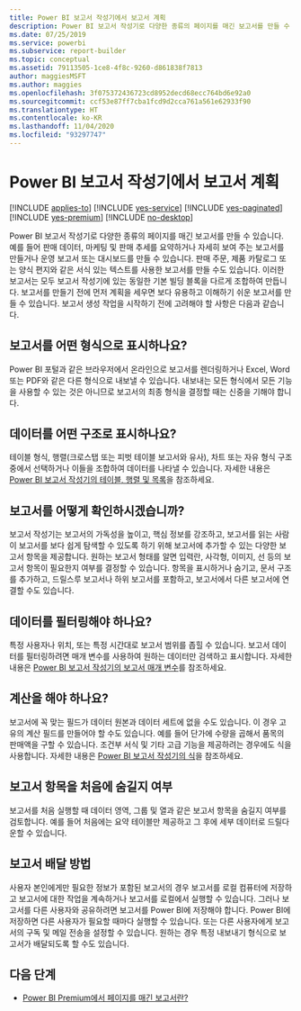 ```yaml
---
title: Power BI 보고서 작성기에서 보고서 계획
description: Power BI 보고서 작성기로 다양한 종류의 페이지를 매긴 보고서를 만들 수 있습니다. 유용하고 이해하기 쉬운 보고서를 만들려면 먼저 계획을 세우는 것이 좋습니다.
ms.date: 07/25/2019
ms.service: powerbi
ms.subservice: report-builder
ms.topic: conceptual
ms.assetid: 79113505-1ce8-4f8c-9260-d861838f7813
author: maggiesMSFT
ms.author: maggies
ms.openlocfilehash: 3f075372436723cd8952decd68ecc764bd6e92a0
ms.sourcegitcommit: ccf53e87ff7cba1fcd9d2cca761a561e62933f90
ms.translationtype: HT
ms.contentlocale: ko-KR
ms.lasthandoff: 11/04/2020
ms.locfileid: "93297747"
---
```

# <a name="planning-a-report-in-power-bi-report-builder"></a>Power BI 보고서 작성기에서 보고서 계획

[!INCLUDE [applies-to](../includes/applies-to.md)] [!INCLUDE [yes-service](../includes/yes-service.md)] [!INCLUDE [yes-paginated](../includes/yes-paginated.md)] [!INCLUDE [yes-premium](../includes/yes-premium.md)] [!INCLUDE [no-desktop](../includes/no-desktop.md)] 

Power BI 보고서 작성기로 다양한 종류의 페이지를 매긴 보고서를 만들 수 있습니다. 예를 들어 판매 데이터, 마케팅 및 판매 추세를 요약하거나 자세히 보여 주는 보고서를 만들거나 운영 보고서 또는 대시보드를 만들 수 있습니다. 판매 주문, 제품 카탈로그 또는 양식 편지와 같은 서식 있는 텍스트를 사용한 보고서를 만들 수도 있습니다. 이러한 보고서는 모두 보고서 작성기에 있는 동일한 기본 빌딩 블록을 다르게 조합하여 만듭니다. 보고서를 만들기 전에 먼저 계획을 세우면 보다 유용하고 이해하기 쉬운 보고서를 만들 수 있습니다. 보고서 생성 작업을 시작하기 전에 고려해야 할 사항은 다음과 같습니다.  
  
## <a name="in-what-format-do-you-want-the-report-to-appear"></a>보고서를 어떤 형식으로 표시하나요?
  
Power BI 포털과 같은 브라우저에서 온라인으로 보고서를 렌더링하거나 Excel, Word 또는 PDF와 같은 다른 형식으로 내보낼 수 있습니다. 내보내는 모든 형식에서 모든 기능을 사용할 수 있는 것은 아니므로 보고서의 최종 형식을 결정할 때는 신중을 기해야 합니다. 
  
## <a name="in-what-structure-do-you-want-to-present-the-data"></a>데이터를 어떤 구조로 표시하나요?
  
테이블 형식, 행렬(크로스탭 또는 피벗 테이블 보고서와 유사), 차트 또는 자유 형식 구조 중에서 선택하거나 이들을 조합하여 데이터를 나타낼 수 있습니다. 자세한 내용은 [Power BI 보고서 작성기의 테이블, 행렬 및 목록](report-builder-tables-matrices-lists.md)을 참조하세요.  
  
## <a name="how-do-you-want-your-report-to-look"></a>보고서를 어떻게 확인하시겠습니까?
  
보고서 작성기는 보고서의 가독성을 높이고, 핵심 정보를 강조하고, 보고서를 읽는 사람이 보고서를 보다 쉽게 탐색할 수 있도록 하기 위해 보고서에 추가할 수 있는 다양한 보고서 항목을 제공합니다. 원하는 보고서 형태를 알면 입력란, 사각형, 이미지, 선 등의 보고서 항목이 필요한지 여부를 결정할 수 있습니다. 항목을 표시하거나 숨기고, 문서 구조를 추가하고, 드릴스루 보고서나 하위 보고서를 포함하고, 보고서에서 다른 보고서에 연결할 수도 있습니다.   
  
## <a name="should-the-data-be-filtered"></a>데이터를 필터링해야 하나요?
  
특정 사용자나 위치, 또는 특정 시간대로 보고서 범위를 좁힐 수 있습니다. 보고서 데이터를 필터링하려면 매개 변수를 사용하여 원하는 데이터만 검색하고 표시합니다. 자세한 내용은 [Power BI 보고서 작성기의 보고서 매개 변수](paginated-reports-parameters.md)를 참조하세요.  
  
## <a name="do-you-need-to-create-calculations"></a>계산을 해야 하나요? 
  
보고서에 꼭 맞는 필드가 데이터 원본과 데이터 세트에 없을 수도 있습니다. 이 경우 고유의 계산 필드를 만들어야 할 수도 있습니다. 예를 들어 단가에 수량을 곱해서 품목의 판매액을 구할 수 있습니다. 조건부 서식 및 기타 고급 기능을 제공하려는 경우에도 식을 사용합니다. 자세한 내용은 [Power BI 보고서 작성기의 식](report-builder-expressions.md)을 참조하세요.  
  
## <a name="do-you-want-to-hide-report-items-initially"></a>보고서 항목을 처음에 숨길지 여부
  
보고서를 처음 실행할 때 데이터 영역, 그룹 및 열과 같은 보고서 항목을 숨길지 여부를 검토합니다. 예를 들어 처음에는 요약 테이블만 제공하고 그 후에 세부 데이터로 드릴다운할 수 있습니다. 
  
## <a name="how-are-you-going-to-deliver-your-report"></a>보고서 배달 방법  
  
사용자 본인에게만 필요한 정보가 포함된 보고서의 경우 보고서를 로컬 컴퓨터에 저장하고 보고서에 대한 작업을 계속하거나 보고서를 로컬에서 실행할 수 있습니다. 그러나 보고서를 다른 사용자와 공유하려면 보고서를 Power BI에 저장해야 합니다. Power BI에 저장하면 다른 사용자가 필요할 때마다 실행할 수 있습니다. 또는 다른 사용자에게 보고서의 구독 및 메일 전송을 설정할 수 있습니다. 원하는 경우 특정 내보내기 형식으로 보고서가 배달되도록 할 수도 있습니다. 
  
## <a name="next-steps"></a>다음 단계

- [Power BI Premium에서 페이지를 매긴 보고서란?](paginated-reports-report-builder-power-bi.md)
